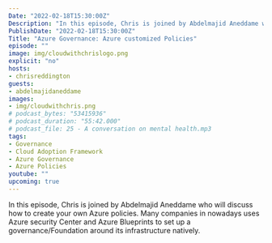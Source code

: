 ```yaml
---
Date: "2022-02-18T15:30:00Z"
Description: "In this episode, Chris is joined by Abdelmajid Aneddame who will discuss how to create your own Azure policies. Many companies in nowadays uses Azure security Center and Azure Blueprints to set up a governance/Foundation around its infrastructure natively."
PublishDate: "2022-02-18T15:30:00Z"
Title: "Azure Governance: Azure customized Policies"
episode: ""
image: img/cloudwithchrislogo.png
explicit: "no"
hosts:
- chrisreddington
guests:
- abdelmajidaneddame
images:
- img/cloudwithchris.png
# podcast_bytes: "53415936"
# podcast_duration: "55:42.000"
# podcast_file: 25 - A conversation on mental health.mp3
tags:
- Governance
- Cloud Adoption Framework
- Azure Governance
- Azure Policies
youtube: ""
upcoming: true
---
```

In this episode, Chris is joined by Abdelmajid Aneddame who will discuss how to create your own Azure policies. Many companies in nowadays uses Azure security Center and Azure Blueprints to set up a governance/Foundation around its infrastructure natively.
